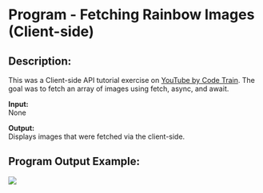 # Program - Fetching Rainbow Images (Client-side)

## Description: 
This was a Client-side API tutorial exercise on [YouTube by Code Train](https://www.youtube.com/watch?v=tc8DU14qX6I&list=PLRqwX-V7Uu6YxDKpFzf_2D84p0cyk4T7X&index=3). The goal was to fetch an array of images using fetch, async, and await. 

**Input:**      
None

**Output:**     
Displays images that were fetched via the client-side.

## Program Output Example:
![](images/screenshot_program-output.pngimages/screenshot_program-output.png)